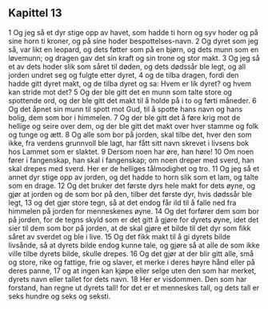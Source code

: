 ## Kapittel 13

1 Og jeg så et dyr stige opp av havet, som hadde ti horn og syv hoder og på sine horn ti kroner, og på sine hoder bespottelses-navn.
2 Og dyret som jeg så, var likt en leopard, og dets føtter som på en bjørn, og dets munn som en løvemunn; og dragen gav det sin kraft og sin trone og stor makt.
3 Og jeg så et av dets hoder slik som såret til døden, og dets dødssår ble legt, og all jorden undret seg og fulgte etter dyret,
4 og de tilba dragen, fordi den hadde gitt dyret makt, og de tilba dyret og sa: Hvem er lik dyret? og hvem kan stride mot det?
5 Og der ble gitt det en munn som talte store og spottende ord, og der ble gitt det makt til å holde på i to og førti måneder.
6 Og det åpnet sin munn til spott mot Gud, til å spotte hans navn og hans bolig, dem som bor i himmelen.
7 Og der ble gitt det å føre krig mot de hellige og seire over dem, og der ble gitt det makt over hver stamme og folk og tunge og ætt.
8 Og alle som bor på jorden, skal tilbe det, hver den som ikke, fra verdens grunnvoll ble lagt, har fått sitt navn skrevet i livsens bok hos Lammet som er slaktet.
9 Dersom noen har øre, han høre!
10 Om noen fører i fangenskap, han skal i fangenskap; om noen dreper med sverd, han skal drepes med sverd. Her er de helliges tålmodighet og tro.
11 Og jeg så et annet dyr stige opp av jorden, og det hadde to horn slik som et lam, og talte som en drage.
12 Og det bruker det første dyrs hele makt for dets øyne, og gjør at jorden og de som bor på den, tilber det første dyr, hvis dødssår ble legt,
13 og det gjør store tegn, så at det endog får ild til å falle ned fra himmelen på jorden for menneskenes øyne.
14 Og det forfører dem som bor på jorden, for de tegns skyld som er det gitt å gjøre for dyrets øyne, idet det sier til dem som bor på jorden, at de skal gjøre et bilde til det dyr som fikk såret av sverdet og ble i live.
15 Og det fikk makt til å gi dyrets bilde livsånde, så at dyrets bilde endog kunne tale, og gjøre så at alle de som ikke ville tilbe dyrets bilde, skulle drepes.
16 Og det gjør at der blir gitt alle, små og store, rike og fattige, frie og slaver, et merke i deres høyre hånd eller på deres panne,
17 og at ingen kan kjøpe eller selge uten den som har merket, dyrets navn eller tallet for dets navn.
18 Her er visdommen. Den som har forstand, han regne ut dyrets tall! for det er et menneskes tall, og dets tall er seks hundre og seks og seksti.
